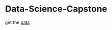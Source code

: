 # Data-Science-Capstone

get the [data](https://d396qusza40orc.cloudfront.net/dsscapstone/dataset/Coursera-SwiftKey.zip)

